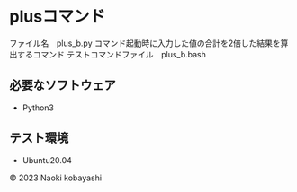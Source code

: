 # plusコマンド
ファイル名　plus_b.py
コマンド起動時に入力した値の合計を2倍した結果を算出するコマンド
テストコマンドファイル　plus_b.bash
## 必要なソフトウェア
* Python3

## テスト環境
* Ubuntu20.04

© 2023 Naoki kobayashi
